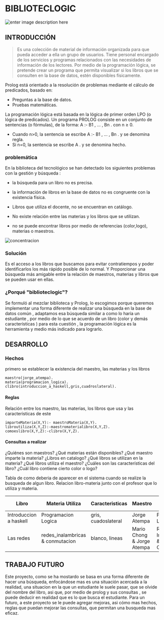 # BIBLIOTECLOGIC
![enter image description here](https://lh3.googleusercontent.com/WWmZYN0Nj4SVgCeyMjdl4HlZ-4dwoN7YKy7ZuM30BN2usn_D9DHnp05_STjtUm7gcVRq0fQf=s250 "libros.jpg")

## INTRODUCCIÓN
> Es una colección de material de información organizada para que pueda acceder a ella un grupo de usuarios. Tiene personal encargado de los servicios y programas relacionados con las necesidades de información de los lectores.
>Por medio de la programación lógica, se pretende crear un programa que permita visualizar si los libros que se consulten en la base de datos, estén disponibles físicamente.

Prolog está orientado a la resolución de problemas mediante el cálculo de predicados, basado en:

* Preguntas a la base de datos.
* Pruebas matemáticas.

La programación lógica está basada en la lógica de primer orden LPO (o lógica de predicados). Un programa PROLOG consiste en un conjunto de sentencias (o fórmulas), de la forma: A :- B1 , ... , Bn . con n ≥ 0.

* Cuando n>0, la sentencia se escribe A :- B1 , ... , Bn . y se denomina regla.
* Si n=0, la sentencia se escribe A . y se denomina hecho.

### problemática
En la biblioteca del tecnológico se han detectado los siguientes problemas con la gestión y búsqueda :

- la búsqueda para un libro no es precisa.

- la información de libros en la base de datos no es congruente con la existencia física.

- Libros que utiliza el docente, no se encuentran en catálogo.

- No existe relación entre las materias y los libros que se utilizan.

- no se puede encontrar libros por medio de referencias (color,logo), materias o maestros.

![concentracion](https://github.com/simmarin/Biblioteca-Prolog/blob/master/ImagenLibro/busqueda.jpg?raw=true")

### Solución
Es el acceso a los libros que buscamos para evitar contratiempos y poder identificarlos los más rápido posible de lo normal. Y Proporcionar una búsqueda más amigable entre la relación de  maestros, materias y libros que se pueden usar en ellas.

### ¿Porqué "biblioteclogic"?
Se formuló al mezclar biblioteca y Prolog, lo escogimos porque queremos implementar una forma diferente de realizar una búsqueda en la base de datos común , adaptamos esa búsqueda similar a como lo haría un estudiante , por medio de lo que se acuerdo de un libro (color y demás características  ) para esta cuestión , la programación lógica es la herramienta y medio más  indicado para lograrlo.

## DESARROLLO
### Hechos
primero se establecer la existencia del maestro, las materias y los libros
~~~
maestro(jorge_atempa). 
materia(programacion_logica). 
clibro(introduccion_a_haskell,gris,cuadroslateral). 
~~~

#### Reglas
Relación entre los maestro, las materias, los libros que usa y las caracteristicas de este
~~~
imparteMateria(X,Y):- maestroMateria(X,Y). 
libroutiliza(X,Y,Z):-maestromaterialibro(X,Y,Z). 
comoeslibro(X,Y,Z):-clibro(X,Y,Z). 
~~~
#### Consultas a realizar
¿Quiénes son maestros? 
¿Qué materias están disponibles? 
¿Qué maestro imparte la materia? 
¿Libros en catalogo? 
¿Qué libros se utilizan en la materia? 
¿Qué libros utiliza el maestro? 
¿Cuáles son las características del libro? 
¿Cuál libro contiene cierto color o logo? 


Tabla de como deberia de aparecer en el sistema cuando se realize la busqueda de algun libro. Relacion libro-materia junto con el profesor que lo utiliza y materia.

| Libro| Materia Utiliza | Caracteristicas |Maestro | Maestro Materia |
| ---------- | ---------- | ---------- | ---------- |---------- |
| Introduccion a haskell   | Programacion Logica   |gris, cuadoslateral|Jorge Atempa|Programacion Logica|
| Las redes   | redes_inalambricas & conmutacion  |blanco, lineas|Mario Chong & Jorge Atempa|Redes Inalambricas & Conmutacion|

  
## TRABAJO FUTURO

Este proyecto, como se ha mostardo se basa en una forma diferente de hacer una búsqueda, enfocándose mas es una situación acercada a la realidad, una situacion en la que un estudiante le suele pasar, que se olvide del nombre del libro, asi que, por medio de prolog y sus consultas , se puede deducir en realidad que es lo que busca el estudiante.
Para un futuro, a este proyecto se le puede agregar mejoras, asi cómo mas hechos,  reglas que puedan mejorar las consultas, que permitan una busqueda mas eficaz. 
